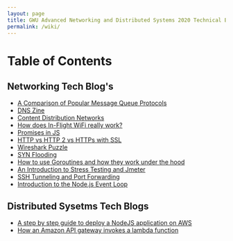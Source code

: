 ```yaml
---
layout: page
title: GWU Advanced Networking and Distributed Systems 2020 Technical Blog
permalink: /wiki/
---
```


<link type="text/css" rel="stylesheet" href="/assets/css/lightslider.min.css" />
<script src="https://ajax.googleapis.com/ajax/libs/jquery/1.11.0/jquery.min.js"></script>
<script src="/assets/js/lightslider.min.js"></script>



# Table of Contents

## Networking Tech Blog's
- [A Comparison of Popular Message Queue Protocols](/wiki/messagequeues/)
- [DNS Zine](/wiki/dns_zine/)
- [Content Distribution Networks](/wiki/cloudfront)
- [How does In-Flight WiFi really work?](/wiki/inflightWifiBlog/)
- [Promises in JS](/wiki/Promises/)
- [HTTP vs HTTP 2 vs HTTPs with SSL](/wiki/http1-2httpsSSL/)
- [Wireshark Puzzle](/wiki/wireshark/)
- [SYN Flooding](/wiki/syn_flooding/)
- [How to use Goroutines and how they work under the hood](/wiki/goroutine_study/)
- [An Introduction to Stress Testing and Jmeter](/wiki/StressTestingBlog/)
- [SSH Tunneling and Port Forwarding](/wiki/tunneling/)
- [Introduction to the Node.js Event Loop](/wiki/nodejs/)

## Distributed Sysetms Tech Blogs
- [A step by step guide to deploy a NodeJS application on AWS](/wiki/nodejsaws) 
- [How an Amazon API gateway invokes a lambda function](/wiki/a4_AWS_Lambda_API_gateway/)
